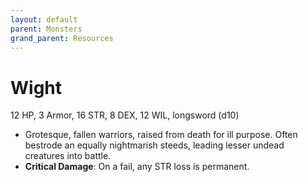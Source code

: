 ```yaml
---
layout: default
parent: Monsters
grand_parent: Resources
---
```


# Wight

12 HP, 3 Armor, 16 STR, 8 DEX, 12 WIL, longsword (d10)

- Grotesque, fallen warriors, raised from death for ill purpose. Often bestrode an equally nightmarish steeds, leading lesser undead creatures into battle.
- **Critical Damage**: On a fail, any STR loss is permanent.
